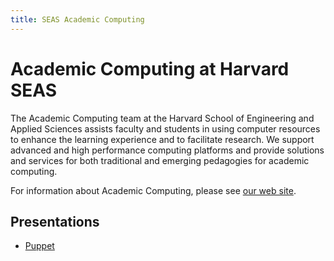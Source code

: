 ```yaml
---
title: SEAS Academic Computing
---
```

Academic Computing at Harvard SEAS
==================================

The Academic Computing team at the Harvard School of Engineering and Applied
Sciences assists faculty and students in using computer resources to enhance
the learning experience and to facilitate research. We support advanced and
high performance computing platforms and provide solutions and services for
both traditional and emerging pedagogies for academic computing.

For information about Academic Computing, please see 
[our web site](http://ac.seas.harvard.edu/).

Presentations
-------------

- [Puppet](puppet-presentation/slides.html)

